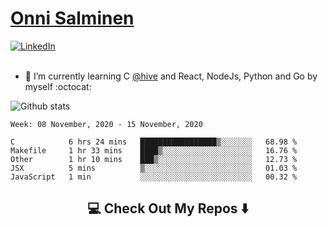 <h1> <a href="https://osalmine.github.io/cv/">Onni Salminen</a></h1>
<a href="https://www.linkedin.com/in/onni-salminen/" target="_blank"><img src="https://img.shields.io/badge/LinkedIn-%230077B5.svg?&style=flat-square&logo=linkedin&logoColor=white" alt="LinkedIn"></a>
<br />
<br />

- 🌱 I’m currently learning C <a href="https://www.hive.fi/en/">@hive</a> and React, NodeJs, Python and Go by myself :octocat:

![Github stats](https://github-readme-stats.vercel.app/api?username=osalmine&count_private=true&show_icons=true&theme=graywhite&hide=issues,stars)

<!--START_SECTION:waka-->
```text
Week: 08 November, 2020 - 15 November, 2020

C            6 hrs 24 mins   █████████████████▒░░░░░░░   68.98 % 
Makefile     1 hr 33 mins    ████▒░░░░░░░░░░░░░░░░░░░░   16.76 % 
Other        1 hr 10 mins    ███▒░░░░░░░░░░░░░░░░░░░░░   12.73 % 
JSX          5 mins          ▒░░░░░░░░░░░░░░░░░░░░░░░░   01.03 % 
JavaScript   1 min           ░░░░░░░░░░░░░░░░░░░░░░░░░   00.32 % 
```
<!--END_SECTION:waka-->

<h2  align="center">💻 Check Out My Repos ⬇️ </h2>
